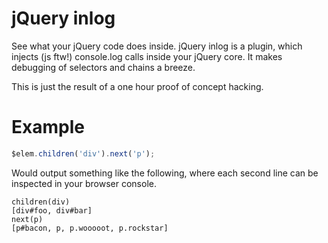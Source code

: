 jQuery inlog
======

See what your jQuery code does inside.
jQuery inlog is a plugin, which injects (js ftw!) console.log calls inside your jQuery core.
It makes debugging of selectors and chains a breeze.

This is just the result of a one hour proof of concept hacking.

Example
========

```javascript
$elem.children('div').next('p');
```

Would output something like the following,
where each second line can be inspected in your browser console.

```
children(div)
[div#foo, div#bar]
next(p)
[p#bacon, p, p.wooooot, p.rockstar]
```
